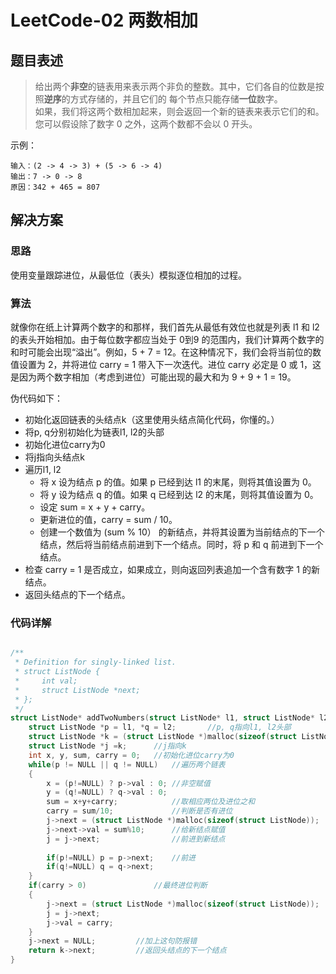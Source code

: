 # LeetCode-02 两数相加
## 题目表述

>给出两个**非空**的链表用来表示两个非负的整数。其中，它们各自的位数是按照**逆序**的方式存储的，并且它们的  每个节点只能存储**一位**数字。  
 如果，我们将这两个数相加起来，则会返回一个新的链表来表示它们的和。  
 您可以假设除了数字 0 之外，这两个数都不会以 0 开头。

示例：

    输入：(2 -> 4 -> 3) + (5 -> 6 -> 4)
    输出：7 -> 0 -> 8
    原因：342 + 465 = 807

## 解决方案

### 思路
使用变量跟踪进位，从最低位（表头）模拟逐位相加的过程。

### 算法
就像你在纸上计算两个数字的和那样，我们首先从最低有效位也就是列表 l1 和 l2 的表头开始相加。由于每位数字都应当处于 0到9 的范围内，我们计算两个数字的和时可能会出现“溢出”。例如，5 + 7 = 12。在这种情况下，我们会将当前位的数值设置为 2，并将进位 carry = 1 带入下一次迭代。进位 carry 必定是 0 或 1，这是因为两个数字相加（考虑到进位）可能出现的最大和为 9 + 9 + 1 = 19。  

伪代码如下：  
- 初始化返回链表的头结点k（这里使用头结点简化代码，你懂的。）
- 将p, q分别初始化为链表l1, l2的头部
- 初始化进位carry为0
- 将j指向头结点k
- 遍历l1, l2
     - 将 x 设为结点 p 的值。如果 p 已经到达 l1 的末尾，则将其值设置为 0。
     - 将 y 设为结点 q 的值。如果 q 已经到达 l2 的末尾，则将其值设置为 0。
     - 设定 sum = x + y + carry。
     - 更新进位的值，carry = sum / 10。
     - 创建一个数值为 (sum % 10） 的新结点，并将其设置为当前结点的下一个结点，然后将当前结点前进到下一个结点。同时，将 p 和 q 前进到下一个结点。
- 检查 carry = 1 是否成立，如果成立，则向返回列表追加一个含有数字 1 的新结点。
- 返回头结点的下一个结点。

### 代码详解
```C

/**
 * Definition for singly-linked list.
 * struct ListNode {
 *     int val;
 *     struct ListNode *next;
 * };
 */
struct ListNode* addTwoNumbers(struct ListNode* l1, struct ListNode* l2) {
    struct ListNode *p = l1, *q = l2;       //p, q指向l1, l2头部
    struct ListNode *k = (struct ListNode *)malloc(sizeof(struct ListNode));    //初始化返回链表的头结点
    struct ListNode *j =k;      //j指向k
    int x, y, sum, carry = 0;   //初始化进位carry为0
    while(p != NULL || q != NULL)   //遍历两个链表
    {
        x = (p!=NULL) ? p->val : 0; //非空赋值
        y = (q!=NULL) ? q->val : 0;
        sum = x+y+carry;            //取相应两位及进位之和
        carry = sum/10;             //判断是否有进位
        j->next = (struct ListNode *)malloc(sizeof(struct ListNode));   //申请新结点
        j->next->val = sum%10;      //给新结点赋值
        j = j->next;                //前进到新结点
        
        if(p!=NULL) p = p->next;    //前进
        if(q!=NULL) q = q->next;
    }
    if(carry > 0)               //最终进位判断
    {
        j->next = (struct ListNode *)malloc(sizeof(struct ListNode));
        j = j->next;
        j->val = carry;
    }
    j->next = NULL;         //加上这句防报错
    return k->next;         //返回头结点的下一个结点
}

```
